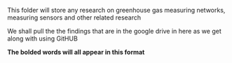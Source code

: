 This folder will store any research on greenhouse gas measuring networks, measuring sensors and other related research

We shall pull the the findings that are in the google drive in here as we get along with using GitHUB

**The bolded words will all appear in this format**
